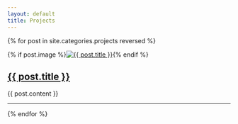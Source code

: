```yaml
---
layout: default
title: Projects
---
```


{% for post in site.categories.projects reversed %}
<div class="project">
  {% if post.image %}<a href="{{ post.link }}"><img src="/img/{{ post.image }}" alt="{{ post.title }}"></a>{% endif %}
  <h2><a href="{{ post.link }}">{{ post.title }}</a></h2>
  {{ post.content }}
</div>
<hr>
{% endfor %}